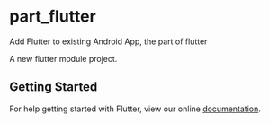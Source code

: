 # part_flutter
Add Flutter to existing Android App, the part of flutter

A new flutter module project.

## Getting Started

For help getting started with Flutter, view our online
[documentation](https://flutter.io/).
